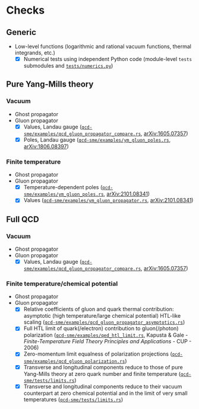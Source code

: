 <!-- markdownlint-disable MD024 -->
# Checks

## Generic

- Low-level functions (logarithmic and rational vacuum functions, thermal integrands, etc.)
  - [x] Numerical tests using independent Python code (module-level `tests` submodules and [`tests/numerics.py`](tests/numerics.py))

## Pure Yang-Mills theory

### Vacuum

- Ghost propagator
- Gluon propagator
  - [x] Values, Landau gauge ([`qcd-sme/examples/qcd_gluon_propagator_compare.rs`](qcd-sme/examples/qcd_gluon_propagator_compare.rs), [arXiv:1605.07357](https://arxiv.org/pdf/1605.07357.pdf))
  - [x] Poles, Landau gauge ([`qcd-sme/examples/ym_gluon_poles.rs`](qcd-sme/examples/ym_gluon_poles.rs), [arXiv:1806.08397](https://arxiv.org/abs/1806.08397))

### Finite temperature

- Ghost propagator
- Gluon propagator
  - [x] Temperature-dependent poles ([`qcd-sme/examples/ym_gluon_poles.rs`](qcd-sme/examples/ym_gluon_poles.rs), [arXiv:2101.08341](https://arxiv.org/abs/2101.08341))
  - [x] Values ([`qcd-sme/examples/ym_gluon_propagator.rs`](qcd-sme/examples/ym_gluon_propagator.rs), [arXiv:2101.08341](https://arxiv.org/abs/2101.08341))

## Full QCD

### Vacuum

- Ghost propagator
- Gluon propagator
  - [x] Values, Landau gauge ([`qcd-sme/examples/qcd_gluon_propagator_compare.rs`](qcd-sme/examples/qcd_gluon_propagator_compare.rs), [arXiv:1605.07357](https://arxiv.org/pdf/1605.07357.pdf))

### Finite temperature/chemical potential

- Ghost propagator
- Gluon propagator
  - [x] Relative coefficients of gluon and quark thermal contribution: asymptotic (high temperature/large chemical potential) HTL-like scaling ([`qcd-sme/examples/qcd_gluon_propagator_asymptotics.rs`](qcd-sme/examples/qcd_gluon_propagator_asymptotics.rs))
  - [x] Full HTL limit of quark(/electron) contribution to gluon(/photon) polarization ([`qcd-sme/examples/qed_htl_limit.rs`](qcd-sme/examples/qed_htl_limit.rs), Kapusta & Gale - *Finite-Temperature Field Theory Principles and Applications* - CUP - 2006)
  - [x] Zero-momentum limit equalness of polarization projections ([`qcd-sme/examples/qcd_gluon_polarization.rs`](qcd-sme/examples/qcd_gluon_polarization.rs))
  - [x] Transverse and longitudinal components reduce to those of pure Yang-Mills theory at zero quark number and finite temperature ([`qcd-sme/tests/limits.rs`](qcd-sme/tests/limits.rs))
  - [x] Transverse and longitudinal components reduce to their vacuum counterpart at zero chemical potential and in the limit of very small temperatures ([`qcd-sme/tests/limits.rs`](qcd-sme/tests/limits.rs))
